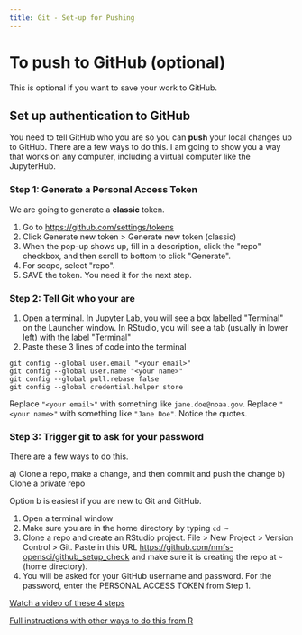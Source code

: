 ```yaml
---
title: Git - Set-up for Pushing
---
```


# To push to GitHub (optional)

This is optional if you want to save your work to GitHub.

## Set up authentication to GitHub

You need to tell GitHub who you are so you can **push** your local changes up to GitHub. There are a few ways to do this. I am going to show you a way that works on any computer, including a virtual computer like the JupyterHub.

### Step 1: Generate a Personal Access Token

We are going to generate a **classic** token.

1. Go to https://github.com/settings/tokens
2. Click Generate new token > Generate new token (classic)
3. When the pop-up shows up, fill in a description, click the "repo" checkbox, and then scroll to bottom to click "Generate".
4. For scope, select "repo".
5. SAVE the token. You need it for the next step.

### Step 2: Tell Git who your are

1. Open a terminal. In Jupyter Lab, you will see a box labelled "Terminal" on the Launcher window. In RStudio, you will see a tab (usually in lower left) with the label "Terminal"
2. Paste these 3 lines of code into the terminal

```
git config --global user.email "<your email>"
git config --global user.name "<your name>"
git config --global pull.rebase false
git config --global credential.helper store
```

Replace `"<your email>"` with something like `jane.doe@noaa.gov`. Replace `"<your name>"` with something like `"Jane Doe"`. Notice the quotes.

### Step 3: Trigger git to ask for your password

There are a few ways to do this.

a) Clone a repo, make a change, and then commit and push the change
b) Clone a private repo

Option b is easiest if you are new to Git and GitHub. 

1. Open a terminal window
2. Make sure you are in the home directory by typing `cd ~`
3. Clone a repo and create an RStudio project. File > New Project > Version Control > Git. Paste in this URL https://github.com/nmfs-opensci/github_setup_check and make sure it is creating the repo at `~` (home directory).
4. You will be asked for your GitHub username and password. For the password, enter the PERSONAL ACCESS TOKEN from Step 1.

[Watch a video of these 4 steps](https://youtu.be/wivH2T9FwlA)

[Full instructions with other ways to do this from R](https://rverse-tutorials.github.io/RWorkflow-NWFSC-2022/set-up.html#Git_from_RStudio_Desktop)


